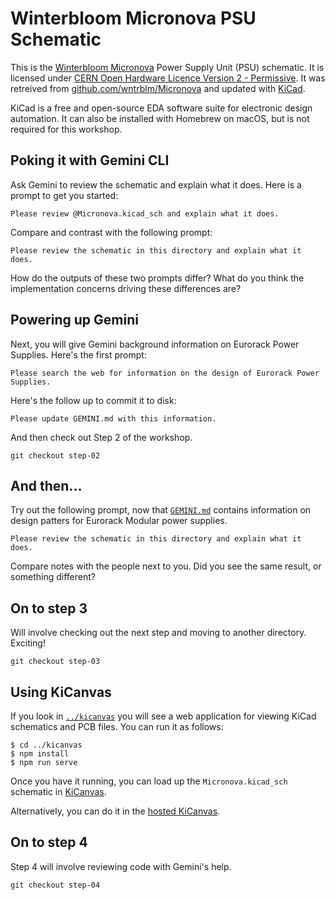 # Winterbloom Micronova PSU Schematic

This is the [Winterbloom Micronova][] Power Supply Unit (PSU) schematic.
It is licensed under [CERN Open Hardware Licence Version 2 - Permissive][].
It was retreived from [github.com/wntrblm/Micronova][] and updated with
[KiCad][].

KiCad is a free and open-source EDA software suite for electronic design automation.
It can also be installed with Homebrew on macOS, but is not required for this workshop.

[Winterbloom Micronova]: https://winterbloom.com/shop/micronova/
[CERN Open Hardware Licence Version 2 - Permissive]: cern_ohl_p_v2.txt
[github.com/wntrblm/Micronova]: https://github.com/wntrblm/Micronova/blob/main/hardware/board/board.kicad_sch
[KiCad]: https://www.kicad.org/

## Poking it with Gemini CLI

Ask Gemini to review the schematic and explain what it does. Here is a prompt
to get you started:

```
Please review @Micronova.kicad_sch and explain what it does.
```

Compare and contrast with the following prompt:

```
Please review the schematic in this directory and explain what it does.
```

How do the outputs of these two prompts differ? What do you think the implementation
concerns driving these differences are?

## Powering up Gemini

Next, you will give Gemini background information on Eurorack Power Supplies.
Here's the first prompt:

```
Please search the web for information on the design of Eurorack Power Supplies.
```

Here's the follow up to commit it to disk:

```
Please update GEMINI.md with this information.
```

And then check out Step 2 of the workshop.

```console
git checkout step-02
```

## And then...

Try out the following prompt, now that [`GEMINI.md`](GEMINI.md) contains information
on design patters for Eurorack Modular power supplies.

```
Please review the schematic in this directory and explain what it does.
```

Compare notes with the people next to you. Did you see the same result, or something different?

## On to step 3

Will involve checking out the next step and moving to another directory. Exciting!

```console
git checkout step-03
```

## Using KiCanvas

If you look in [`../kicanvas`](../kicanvas) you will see a web application for
viewing KiCad schematics and PCB files. You can run it as follows:

```console
$ cd ../kicanvas
$ npm install
$ npm run serve
```

Once you have it running, you can load up the `Micronova.kicad_sch` schematic in [KiCanvas](http://localhost:8001/?github=https%3A%2F%2Fgithub.com%2Fdomesticmouse%2Fgemini-cli-exploration%2Fblob%2Fmain%2Fhardware%2FMicronova.kicad_sch).

Alternatively, you can do it in the [hosted KiCanvas](https://kicanvas.org/?github=https%3A%2F%2Fgithub.com%2Fdomesticmouse%2Fgemini-cli-exploration%2Fblob%2Fmain%2Fhardware%2FMicronova.kicad_sch).

## On to step 4

Step 4 will involve reviewing code with Gemini's help.

```console
git checkout step-04
```

